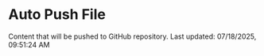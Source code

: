 # Auto Push File

Content that will be pushed to GitHub repository.
Last updated: 07/18/2025, 09:51:24 AM